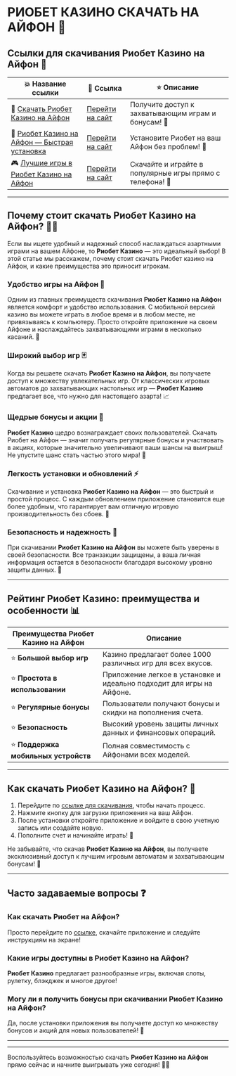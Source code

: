 # РИОБЕТ КАЗИНО СКАЧАТЬ НА АЙФОН 📲

## Ссылки для скачивания Риобет Казино на Айфон 📲

| 💥 **Название ссылки**  | 📲 **Ссылка**                                      | ⭐ **Описание**                                          |
|-------------------------|---------------------------------------------------|--------------------------------------------------------|
| 🔗 [Скачать Риобет Казино на Айфон](https://brandplay.link/dtx89f2L)  | [Перейти на сайт](https://brandplay.link/dtx89f2L)   | Получите доступ к захватывающим играм и бонусам! 🎰    |
| 🌟 [Риобет Казино на Айфон — Быстрая установка](https://brandplay.link/dtx89f2L) | [Перейти на сайт](https://brandplay.link/dtx89f2L)   | Установите Риобет на ваш Айфон без проблем! 📲         |
| 🎮 [Лучшие игры в Риобет Казино на Айфон](https://brandplay.link/dtx89f2L)    | [Перейти на сайт](https://brandplay.link/dtx89f2L)   | Скачайте и играйте в популярные игры прямо с телефона! 🎰  |

---

## Почему стоит скачать Риобет Казино на Айфон? 🎰📲

Если вы ищете удобный и надежный способ наслаждаться азартными играми на вашем Айфоне, то **Риобет Казино** — это идеальный выбор! В этой статье мы расскажем, почему стоит скачать Риобет казино на Айфон, и какие преимущества это приносит игрокам.

### Удобство игры на Айфон 📱

Одним из главных преимуществ скачивания **Риобет Казино на Айфон** является комфорт и удобство использования. С мобильной версией казино вы можете играть в любое время и в любом месте, не привязываясь к компьютеру. Просто откройте приложение на своем Айфоне и наслаждайтесь захватывающими играми в несколько касаний. 🎲

### Широкий выбор игр 🃏

Когда вы решаете скачать **Риобет Казино на Айфон**, вы получаете доступ к множеству увлекательных игр. От классических игровых автоматов до захватывающих настольных игр — **Риобет Казино** предлагает все, что нужно для настоящего азарта! 📈

### Щедрые бонусы и акции 🎁

**Риобет Казино** щедро вознаграждает своих пользователей. Скачать Риобет на Айфон — значит получать регулярные бонусы и участвовать в акциях, которые значительно увеличивают ваши шансы на выигрыш! Не упустите шанс стать частью этого мира! 🎉

### Легкость установки и обновлений ⚡

Скачивание и установка **Риобет Казино на Айфон** — это быстрый и простой процесс. С каждым обновлением приложение становится еще более удобным, что гарантирует вам отличную игровую производительность без сбоев. 📲

### Безопасность и надежность 🔐

При скачивании **Риобет Казино на Айфон** вы можете быть уверены в своей безопасности. Все транзакции защищены, а ваша личная информация остается в безопасности благодаря высокому уровню защиты данных. 💼

---

## Рейтинг Риобет Казино: преимущества и особенности 📊

| Преимущества Риобет Казино на Айфон | Описание                                            |
|-----------------------------------|----------------------------------------------------|
| ⭐ **Большой выбор игр**           | Казино предлагает более 1000 различных игр для всех вкусов. |
| ⭐ **Простота в использовании**    | Приложение легкое в установке и идеально подходит для игры на Айфоне. |
| ⭐ **Регулярные бонусы**           | Пользователи получают бонусы и скидки на пополнения счета. |
| ⭐ **Безопасность**                | Высокий уровень защиты личных данных и финансовых операций. |
| ⭐ **Поддержка мобильных устройств** | Полная совместимость с Айфонами всех моделей. |

---

## Как скачать Риобет Казино на Айфон? 🚀

1. Перейдите по [ссылке для скачивания](https://brandplay.link/dtx89f2L), чтобы начать процесс.
2. Нажмите кнопку для загрузки приложения на ваш Айфон.
3. После установки откройте приложение и войдите в свою учетную запись или создайте новую.
4. Пополните счет и начинайте играть! 🎰

Не забывайте, что скачав **Риобет Казино на Айфон**, вы получаете эксклюзивный доступ к лучшим игровым автоматам и захватывающим бонусам! 🎁

---

## Часто задаваемые вопросы ❓

### Как скачать Риобет на Айфон?
Просто перейдите по [ссылке](https://brandplay.link/dtx89f2L), скачайте приложение и следуйте инструкциям на экране!

### Какие игры доступны в Риобет Казино на Айфон?
**Риобет Казино** предлагает разнообразные игры, включая слоты, рулетку, блэкджек и многое другое!

### Могу ли я получить бонусы при скачивании Риобет Казино на Айфон?
Да, после установки приложения вы получаете доступ ко множеству бонусов и акций для новых пользователей! 🎉

---

---

Воспользуйтесь возможностью скачать **Риобет Казино на Айфон** прямо сейчас и начните выигрывать уже сегодня! 🤑🎰
